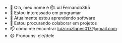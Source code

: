 - 👋 Olá, meu nome é @LuizFernando365
- 👀 Estou interessado em programar
- 🌱 Atualmente estou aprendendo software
- 💞️ Estou procurando colaborar em projetos 
- 📫 como me encontrar luizcruzlopes017@gmail.com
- 😄 Pronouns: ele/dele


<!---
LuizFernando365/LuizFernando365 is a ✨ special ✨ repository because its `README.md` (this file) appears on your GitHub profile.
You can click the Preview link to take a look at your changes.
--->

